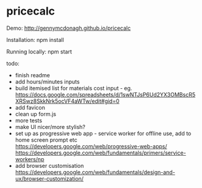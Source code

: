 # pricecalc

Demo: http://gennymcdonagh.github.io/pricecalc

Installation: npm install

Running locally: npm start

todo: 
- finish readme
- add hours/minutes inputs
- build itemised list for materials cost input - eg. https://docs.google.com/spreadsheets/d/1swNTJsP6Ud2YX3OMBscR5XRSwz8SkkNrk5ocVF4aWTw/edit#gid=0
- add favicon
- clean up form.js
- more tests
- make UI nicer/more stylish?
- set up as progressive web app - service worker for offline use, add to home screen prompt etc https://developers.google.com/web/progressive-web-apps/ https://developers.google.com/web/fundamentals/primers/service-workers/np
- add browser customisation https://developers.google.com/web/fundamentals/design-and-ux/browser-customization/
